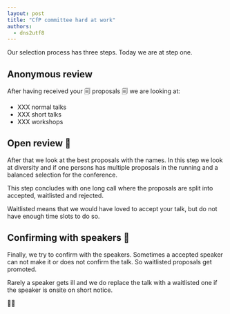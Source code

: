 ```yaml
---
layout: post
title: "CfP committee hard at work"
authors:
  - dns2utf8
---
```


Our selection process has three steps.
Today we are at step one.

## Anonymous review

After having received your 🗐 proposals 🗐 we are looking at:

* XXX normal talks
* XXX short talks
* XXX workshops

## Open review 📃

After that we look at the best proposals with the names.
In this step we look at diversity and if one persons has multiple proposals in the running and a balanced selection for the conference.

This step concludes with one long call where the proposals are split into accepted, waitlisted and rejected.

Waitlisted means that we would have loved to accept your talk, but do not have enough time slots to do so.

## Confirming with speakers 📄

Finally, we try to confirm with the speakers.
Sometimes a accepted speaker can not make it or does not confirm the talk.
So waitlisted proposals get promoted.

Rarely a speaker gets ill and we do replace the talk with a waitlisted one if the speaker is onsite on short notice.

🎉🌈
